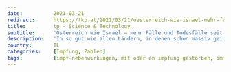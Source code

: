 ```yaml
---
date:          2021-03-21
redirect:      https://tkp.at/2021/03/21/oesterreich-wie-israel-mehr-faelle-und-todesfaelle-seit-impfbeginn/
title:         tp - Science & Technology
subtitle:      'Österreich wie Israel – mehr Fälle und Todesfälle seit Impfbeginn'
description:   'In so gut wie allen Ländern, in denen schon massiv geimpft wurde, kommt es parallel zur Zahl der Impfungen zu einem Anstieg der gemeldeten „Fälle“ sowie der Todesfälle. Das scheint sich nun auch in Österreich abzuzeichnen. Zumindest warnt die Regierung vor steigenden „Fallzahlen“ und verschärft oder verlängert neuerlich Maßnahmen wie die Quarantäne bei Einreise nach …'
country:       IL
categories:    [Impfung, Zahlen]
tags:          [impf-nebenwirkungen, mit oder an impfung gestorben, immunität]
---
```

